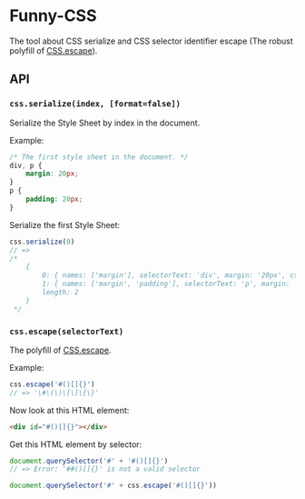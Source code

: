 # Funny-CSS
The tool about CSS serialize and CSS selector identifier escape (The robust polyfill of [CSS.escape](https://drafts.csswg.org/cssom/#the-css.escape%28%29-method)).  
    
## API  
  
### `css.serialize(index, [format=false])`   
  
Serialize the Style Sheet by index in the document.
   
Example:  
```css
/* The first style sheet in the document. */
div, p {
    margin: 20px;	
}
p {
    padding: 20px;
}
```  
Serialize the first Style Sheet:  
```js
css.serialize(0)
// => 
/*
    {
        0: { names: ['margin'], selectorText: 'div', margin: '20px', cssText: 'div { margin: 20px; }' },
        1: { names: ['margin', 'padding'], selectorText: 'p', margin: '20px', padding: '20px', cssText: 'p { margin: 20px; padding: 20px; }'  },
        length: 2
    }
 */
```
  
### `css.escape(selectorText)` 
  
The polyfill of [CSS.escape](https://drafts.csswg.org/cssom/#the-css.escape%28%29-method).  
  
Example:  
```js
css.escape('#()[]{}')
// => '\#\(\)\[\]\{\}'
```                  
Now look at this HTML element:
```html
<div id="#()[]{}"></div>
```     
Get this HTML element by selector:
```js
document.querySelector('#' + '#()[]{}')
// => Error: '##()[]{}' is not a valid selector

document.querySelector('#' + css.escape('#()[]{}'))
```
